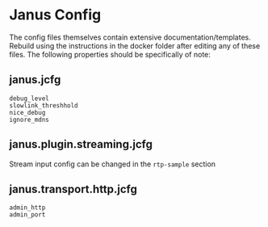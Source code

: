 # Janus Config

The config files themselves contain extensive documentation/templates. Rebuild using the instructions in the docker folder after editing any of these files. The following properties should be specifically of note:

## janus.jcfg
```
debug_level
slowlink_threshhold
nice_debug
ignore_mdns
```

## janus.plugin.streaming.jcfg
Stream input config can be changed in the `rtp-sample` section

## janus.transport.http.jcfg
```
admin_http
admin_port
```